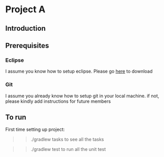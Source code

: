 Project A
===============

## Introduction
 


## Prerequisites
### Eclipse
I assume you know how to setup eclipse.  Please go [here](http://www.eclipse.org) to download
### Git
I assume you already know how to setup git in your local machine. if not, please kindly add instructions for future members


## To run

First time setting up project:

>> ./gradlew tasks 
to see all the tasks

>> ./gradlew test
to run all the unit test
